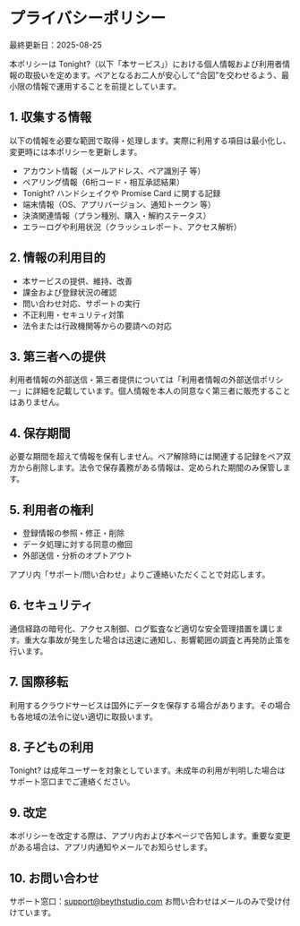 # プライバシーポリシー

最終更新日：2025-08-25

本ポリシーは Tonight?（以下「本サービス」）における個人情報および利用者情報の取扱いを定めます。ペアとなるお二人が安心して“合図”を交わせるよう、最小限の情報で運用することを前提としています。

## 1. 収集する情報

以下の情報を必要な範囲で取得・処理します。実際に利用する項目は最小化し、変更時には本ポリシーを更新します。

- アカウント情報（メールアドレス、ペア識別子 等）
- ペアリング情報（6桁コード・相互承認結果）
- Tonight? ハンドシェイクや Promise Card に関する記録
- 端末情報（OS、アプリバージョン、通知トークン 等）
- 決済関連情報（プラン種別、購入・解約ステータス）
- エラーログや利用状況（クラッシュレポート、アクセス解析）

## 2. 情報の利用目的

- 本サービスの提供、維持、改善
- 課金および登録状況の確認
- 問い合わせ対応、サポートの実行
- 不正利用・セキュリティ対策
- 法令または行政機関等からの要請への対応

## 3. 第三者への提供

利用者情報の外部送信・第三者提供については「利用者情報の外部送信ポリシー」に詳細を記載しています。個人情報を本人の同意なく第三者に販売することはありません。

## 4. 保存期間

必要な期間を超えて情報を保有しません。ペア解除時には関連する記録をペア双方から削除します。法令で保存義務がある情報は、定められた期間のみ保管します。

## 5. 利用者の権利

- 登録情報の参照・修正・削除
- データ処理に対する同意の撤回
- 外部送信・分析のオプトアウト

アプリ内「サポート/問い合わせ」よりご連絡いただくことで対応します。

## 6. セキュリティ

通信経路の暗号化、アクセス制御、ログ監査など適切な安全管理措置を講じます。重大な事故が発生した場合は迅速に通知し、影響範囲の調査と再発防止策を行います。

## 7. 国際移転

利用するクラウドサービスは国外にデータを保存する場合があります。その場合も各地域の法令に従い適切に取扱います。

## 8. 子どもの利用

Tonight? は成年ユーザーを対象としています。未成年の利用が判明した場合はサポート窓口までご連絡ください。

## 9. 改定

本ポリシーを改定する際は、アプリ内および本ページで告知します。重要な変更がある場合は、アプリ内通知やメールでお知らせします。

## 10. お問い合わせ

サポート窓口：<support@beythstudio.com>
お問い合わせはメールのみで受け付けています。
